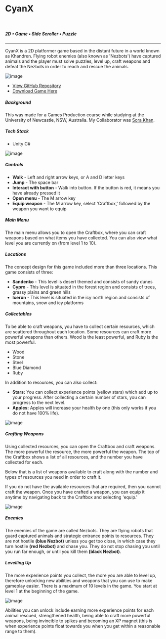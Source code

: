 <!--- ----------------- -->
# CyanX  
<br>

##### 2D • Game • Side Scroller • Puzzle
<hr>
<div class="article">
<!--- ----------------- -->

CyanX is a 2D platformer game based in the distant future in a world known as Khandren. Flying robot enemies (also known as 'Nezbots') have captured animals and the player must solve puzzles, level up, craft weapons and defeat the Nezbots in order to reach and rescue the animals. 
  
<!-- ----------- Image ----------- -->
<div class="image-container">
  <img src="./assets/portfolio/images/cyanX/map.png" loading="lazy" alt="image" class="image-75">
</div>
<!-- ----------------------------- -->


<div class="pb-3"></div>

* <a class="cyanLink" href="https://github.com/vondreii/CyanX">View GitHub Repository</a>
* <a class="cyanLink" href="./assets/portfolio/downloads/CyanX.zip">Download Game Here</a>
  
<div class="pb-3"></div>

##### Background

<div class="pb-3"></div>

This was made for a Games Production course while studying at the University of Newcastle, NSW, Australia. My Collaborator was <a class="cyanLink" href="https://www.sorakhan.com/">Sora Khan</a>. 

<div class="pb-3"></div>

##### Tech Stack

<div class="pb-3"></div>

* Unity C#

<!-- ----------- Image ----------- -->
<div class="image-container">
  <img src="./assets/portfolio/images/cyanX/4.jpg" loading="lazy" alt="image" class="image-75">
</div>
<!-- ----------------------------- -->

<div class="pb-3"></div>

##### Controls
	
<div class="pb-3"></div>

* **Walk** - Left and right arrow keys, or A and D letter keys
* **Jump** - The space bar
* **Interact with button** - Walk into button. If the button is red, it means you have already pressed it
* **Open menu** - The M arrow key
* **Equip weapon** - The M arrow key, select 'Craftbox,' followed by the weapon you want to equip

<div class="pb-3"></div>

##### Main Menu

<div class="pb-3"></div>

The main menu allows you to open the Craftbox, where you can craft weapons based on what items you have collected. You can also view what level you are currently on (from level 1 to 10).

<div class="pb-3"></div>

##### Locations

<div class="pb-3"></div>

The concept design for this game included more than three locations. This game consists of three:

<div class="pb-3"></div>

* **Sandenko** - This level is desert themed and consists of sandy dunes
* **Cypro** - This level is situated in the forest region and consists of trees, grassy plains and green hills
* **Icerun** - This level is situated in the icy north region and consists of mountains, snow and icy platforms

<div class="pb-3"></div>

##### Collectables

<div class="pb-3"></div>

To be able to craft weapons, you have to collect certain resources, which are scattered throughout each location. Some resources can craft more powerful weapons than others. Wood is the least powerful, and Ruby is the most powerful.

<div class="pb-3"></div>

* Wood
* Stone
* Steel
* Blue Diamond
* Ruby

<div class="pb-3"></div>

In addition to resources, you can also collect:

<div class="pb-3"></div>

<ul>
  <li><b>Stars:</b> You can collect experience points (yellow stars) which add up to your progress. After collecting a certain number of stars, you can progress to the next level.</li>
  <li><b>Apples:</b> Apples will increase your health by one (this only works if you do not have 100% life).</li>
</ul>
   
<div class="pb-3"></div>

<!-- ----------- Image ----------- -->   
<div class="image-container">
  <img src="./assets/portfolio/images/cyanX/1.png" loading="lazy" alt="image" class="image-75"/> 
</div>
<!-- ----------------------------- -->

<div class="pb-3"></div>

##### Crafting Weapons

<div class="pb-3"></div>

Using collected resources, you can open the Craftbox and craft weapons. The more powerful the resource, the more powerful the weapon. The top of the Craftbox shows a list of all resources, and the number you have collected for each. 

<div class="pb-3"></div>

Below that is a list of weapons available to craft along with the number and types of resources you need in order to craft it.

<div class="pb-3"></div>

If you do not have the available resources that are required, then you cannot craft the weapon. 
Once you have crafted a weapon, you can equip it anytime by navigating back to the Craftbox and selecting 'equip.'
  
<div class="pb-3"></div>

<!-- ----------- Image ----------- --> 
<div class="image-container">
  <img src="./assets/portfolio/images/cyanX/2.jpg" loading="lazy" alt="image" class="image-75"/> 
</div>
<!-- ----------------------------- -->

<div class="pb-3"></div>

##### Enemies

<div class="pb-3"></div>

The enemies of the game are called Nezbots. They are flying robots that guard captured animals and strategic entrance points to resources. 
They are not hostile <b>(blue Nezbot)</b> unless you get too close, in which case they turn hostile <b>(red Nezbot)</b> and chase you. 
They do not stop chasing you until you run far enough, or until you kill them <b>(black Nezbot)</b>.

<div class="pb-3"></div>

##### Levelling Up

<div class="pb-3"></div>

The more experience points you collect, the more you are able to level up, therefore unlocking new abilities and weapons that you can use to make gameplay easier. There is a maximum of 10 levels in the game. You start at level 1 at the beginning of the game.

<div class="pb-3"></div>

<!-- ----------- Image ----------- --> 
<div class="image-container">
	<img src="./assets/portfolio/images/cyanX/3.jpg" loading="lazy" alt="image" class="image-75">
</div>
<!-- ----------------------------- -->

<div class="pb-3"></div>

Abilities you can unlock include earning more experience points for each animal rescued, strengthened health, 
being able to craft more powerful weapons, being invincible to spikes and becoming an XP magnet (this is when experience points float towards you when you get within a reasonable range to them).

<!--- ----------------- -->
</div>